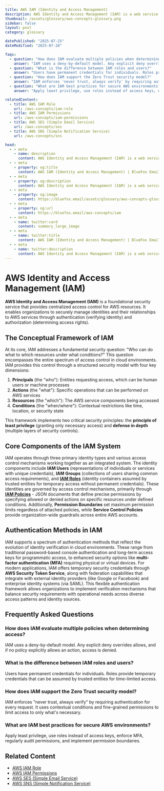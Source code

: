 ```yaml
---
title: AWS IAM (Identity and Access Management)
description: AWS Identity and Access Management (IAM) is a web service that provides centralized control over authentication and authorization for AWS resources.
thumbnail: /assets/glossary/aws-concepts-glossary.png
sidebar: false
layout: post
category: glossary

datePublished: "2025-07-25"
dateModified: "2025-07-28"

faqs:
  - question: "How does IAM evaluate multiple policies when determining access?"
    answer: "IAM uses a deny-by-default model. Any explicit deny overrides allows, and if no policy explicitly allows an action, access is denied."
  - question: "What is the difference between IAM roles and users?"
    answer: "Users have permanent credentials for individuals. Roles provide temporary credentials that can be assumed by trusted entities for time-limited access."
  - question: "How does IAM support the Zero Trust security model?"
    answer: "IAM enforces 'never trust, always verify' by requiring authentication for every request. It uses contextual conditions and fine-grained permissions to limit access to only what's necessary."
  - question: "What are IAM best practices for secure AWS environments?"
    answer: "Apply least privilege, use roles instead of access keys, enforce MFA, regularly audit permissions, and implement permission boundaries."

relatedContent:
  - title: AWS IAM Role
    url: /aws-concepts/iam-role
  - title: AWS IAM Permissions
    url: /aws-concepts/iam-permissions
  - title: AWS SES (Simple Email Service)
    url: /aws-concepts/ses
  - title: AWS SNS (Simple Notification Service)
    url: /aws-concepts/sns

head:
  - - meta
    - name: description
      content: AWS Identity and Access Management (IAM) is a web service that provides centralized control over authentication and authorization for AWS resources.
  - - meta
    - property: og:title
      content: AWS IAM (Identity and Access Management) | BlueFox Email
  - - meta
    - property: og:description
      content: AWS Identity and Access Management (IAM) is a web service that provides centralized control over authentication and authorization for AWS resources.
  - - meta
    - property: og:image
      content: https://bluefox.email/assets/glossary/aws-concepts-glossary.png
  - - meta
    - property: og:url
      content: https://bluefox.email/aws-concepts/iam
  - - meta
    - name: twitter:card
      content: summary_large_image
  - - meta
    - name: twitter:title
      content: AWS IAM (Identity and Access Management) | BlueFox Email
  - - meta
    - name: twitter:description
      content: AWS Identity and Access Management (IAM) is a web service that provides centralized control over authentication and authorization for AWS resources.
---
```


<GlossaryNavigation/>

# AWS Identity and Access Management (IAM)

**AWS Identity and Access Management (IAM)** is a foundational security service that provides centralized access control for AWS resources. It enables organizations to securely manage identities and their relationships to AWS services through authentication (verifying identity) and authorization (determining access rights).

## The Conceptual Framework of IAM

At its core, IAM addresses a fundamental security question: "Who can do what to which resources under what conditions?" This question encompasses the entire spectrum of access control in cloud environments. IAM provides this control through a structured security model with four key dimensions:

1. **Principals** (the "who"): Entities requesting access, which can be human users or machine processes
2. **Actions** (the "what"): Specific operations that can be performed on AWS services
3. **Resources** (the "which"): The AWS service components being accessed
4. **Conditions** (the "when/where"): Contextual restrictions like time, location, or security state

This framework implements two critical security principles: the **principle of least privilege** (granting only necessary access) and **defense in depth** (multiple layers of security controls).

## Core Components of the IAM System

IAM operates through three primary identity types and various access control mechanisms working together as an integrated system. The identity components include **IAM Users** (representations of individuals or services with unique credentials), **IAM Groups** (collections of users sharing common access requirements), and **[IAM Roles](/aws-concepts/iam-role)** (identity containers assumed by trusted entities for temporary access without permanent credentials). These identities are governed by access control mechanisms, primarily through **[IAM Policies](/aws-concepts/iam-permissions)** - JSON documents that define precise permissions by specifying allowed or denied actions on specific resources under defined conditions. Additionally, **Permission Boundaries** set maximum permission limits regardless of attached policies, while **Service Control Policies** provide organization-wide guardrails across entire AWS accounts.

## Authentication Methods in IAM

IAM supports a spectrum of authentication methods that reflect the evolution of identity verification in cloud environments. These range from traditional password-based console authentication and long-term access keys for programmatic access, to enhanced security options like **multi-factor authentication (MFA)** requiring physical or virtual devices. For modern applications, IAM offers temporary security credentials through **AWS Security Token Service**, along with federation capabilities that integrate with external identity providers (like Google or Facebook) and enterprise identity systems (via SAML). This flexible authentication framework allows organizations to implement verification mechanisms that balance security requirements with operational needs across diverse access patterns and identity sources.

## Frequently Asked Questions

### How does IAM evaluate multiple policies when determining access?
IAM uses a deny-by-default model. Any explicit deny overrides allows, and if no policy explicitly allows an action, access is denied.

### What is the difference between IAM roles and users?
Users have permanent credentials for individuals. Roles provide temporary credentials that can be assumed by trusted entities for time-limited access.

### How does IAM support the Zero Trust security model?
IAM enforces "never trust, always verify" by requiring authentication for every request. It uses contextual conditions and fine-grained permissions to limit access to only what's necessary.

### What are IAM best practices for secure AWS environments?
Apply least privilege, use roles instead of access keys, enforce MFA, regularly audit permissions, and implement permission boundaries.

## Related Content

- [AWS IAM Role](/aws-concepts/iam-role)
- [AWS IAM Permissions](/aws-concepts/iam-permissions)
- [AWS SES (Simple Email Service)](/aws-concepts/ses)
- [AWS SNS (Simple Notification Service)](/aws-concepts/sns)

<GlossaryCTA />
